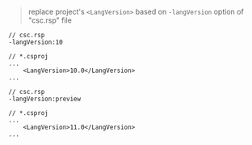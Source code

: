 > replace project's `<LangVersion>` based on `-langVersion` option of "csc.rsp" file

```
// csc.rsp
-langVersion:10

// *.csproj
...
    <LangVersion>10.0</LangVersion>
...
```

```
// csc.rsp
-langVersion:preview

// *.csproj
...
    <LangVersion>11.0</LangVersion>
...
```
